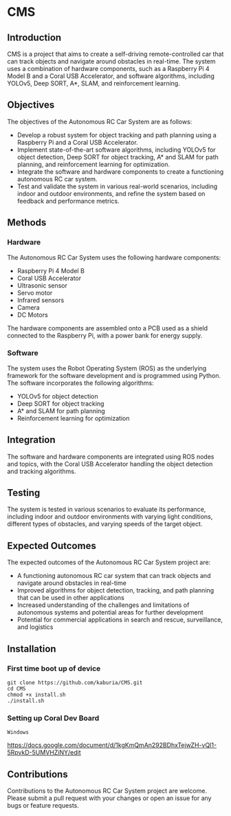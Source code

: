 # CMS

<!--Control movement of the car based on either hand signals, voice input, text input or remotely controlled  -->
<!-- [image](https://user-images.githubusercontent.com/88529649/211144449-fdc1ea0e-d5b2-4542-a7a4-0237eeda202b.png) -->
<!--![image](https://user-images.githubusercontent.com/88529649/227775070-3eb1a834-d7ed-4acf-bfbc-1aae2de536d4.png)  -->


## Introduction
CMS is a project that aims to create a self-driving remote-controlled car that can track objects and navigate around obstacles in real-time. The system uses a combination of hardware components, such as a Raspberry Pi 4 Model B and a Coral USB Accelerator, and software algorithms, including YOLOv5, Deep SORT, A*, SLAM, and reinforcement learning.

## Objectives
The objectives of the Autonomous RC Car System are as follows:

* Develop a robust system for object tracking and path planning using a Raspberry Pi and a Coral USB Accelerator.
* Implement state-of-the-art software algorithms, including YOLOv5 for object detection, Deep SORT for object tracking, A* and SLAM for path planning, and reinforcement learning for optimization.
* Integrate the software and hardware components to create a functioning autonomous RC car system.
* Test and validate the system in various real-world scenarios, including indoor and outdoor environments, and refine the system based on feedback and performance metrics.

## Methods
### Hardware
The Autonomous RC Car System uses the following hardware components:

* Raspberry Pi 4 Model B
* Coral USB Accelerator
* Ultrasonic sensor
* Servo motor
* Infrared sensors
* Camera
* DC Motors

The hardware components are assembled onto a PCB used as a shield connected to the Raspberry Pi, with a power bank for energy supply.

### Software
The system uses the Robot Operating System (ROS) as the underlying framework for the software development and is programmed using Python. The software incorporates the following algorithms:

* YOLOv5 for object detection
* Deep SORT for object tracking
* A* and SLAM for path planning
* Reinforcement learning for optimization

## Integration
The software and hardware components are integrated using ROS nodes and topics, with the Coral USB Accelerator handling the object detection and tracking algorithms.

## Testing
The system is tested in various scenarios to evaluate its performance, including indoor and outdoor environments with varying light conditions, different types of obstacles, and varying speeds of the target object.

## Expected Outcomes
The expected outcomes of the Autonomous RC Car System project are:

* A functioning autonomous RC car system that can track objects and navigate around obstacles in real-time
* Improved algorithms for object detection, tracking, and path planning that can be used in other applications
* Increased understanding of the challenges and limitations of autonomous systems and potential areas for further development
* Potential for commercial applications in search and rescue, surveillance, and logistics


## Installation

### First time boot up of device
```
git clone https://github.com/kaburia/CMS.git
cd CMS
chmod +x install.sh
./install.sh
```
### Setting up Coral Dev Board 
``Windows``

https://docs.google.com/document/d/1kgKmQmAn292BDhxTejwZH-vQI1-5RpvkD-5UMVHZiNY/edit

## Contributions
Contributions to the Autonomous RC Car System project are welcome. Please submit a pull request with your changes or open an issue for any bugs or feature requests.
